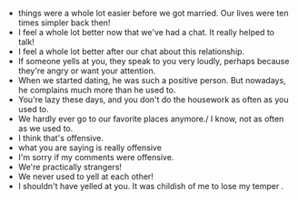 - things were a whole lot easier before we got married. Our lives were ten times simpler back then!
- I feel a whole lot better now that we've had a chat. It really helped  to talk!
- I feel a whole lot better after our chat about this relationship.
- If someone yells at you, they speak to you very loudly, perhaps because they're angry or want your attention.
- When we started dating, he was such a positive person. But nowadays, he complains much more than he used to.
- You're lazy these days, and you don't do the housework as often as you used to.
- We hardly ever go to our favorite places anymore./ I know, not as often as we used to.
- I think that's offensive.
- what you are saying is really offensive
- I'm sorry if my comments were offensive.
- We're practically strangers!
- We never used to yell at each other!
- I shouldn't have yelled at you. It was childish of me to lose my temper
.
